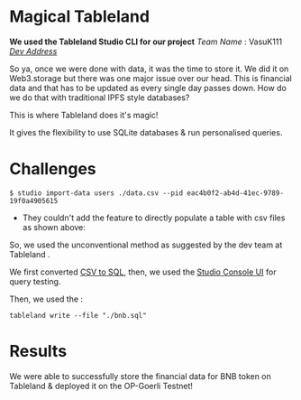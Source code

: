 # Magical Tableland

**We used the Tableland Studio CLI for our project**
*Team Name* : VasuK111
[*Dev Address*](https://studio.tableland.xyz/vasuk111/ethonline23/deployments/default/bnb_data_420_37)

So ya, once we were done with data, it was the time to store it. We did it on Web3.storage but there was one major issue over our head.
This is financial data and that has to be updated as every single day passes down. How do we do that with traditional IPFS style databases?

This is where Tableland does it's magic!

It gives the flexibility to use SQLite databases & run personalised queries. 


# Challenges

```
$ studio import-data users ./data.csv --pid eac4b0f2-ab4d-41ec-9789-19f0a4905615 
```
* They couldn't add the feature to directly populate a table with csv files as shown above:

So, we used the unconventional method as suggested by the dev team at Tableland .

We first converted [CSV to SQL](https://www.convertcsv.com/csv-to-sql.htm),
then, we used the [Studio Console UI](https://console.tableland.xyz/) for query testing. 


Then, we used the :
```
tableland write --file "./bnb.sql"
```
# Results
We were able to successfully store the financial data for BNB token on Tableland & deployed it on the OP-Goerli Testnet!

